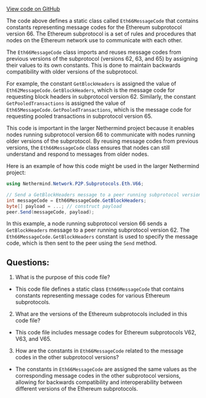 [View code on GitHub](https://github.com/NethermindEth/nethermind/src/Nethermind/Nethermind.Network/P2P/Subprotocols/Eth/V66/Eth66MessageCode.cs)

The code above defines a static class called `Eth66MessageCode` that contains constants representing message codes for the Ethereum subprotocol version 66. The Ethereum subprotocol is a set of rules and procedures that nodes on the Ethereum network use to communicate with each other. 

The `Eth66MessageCode` class imports and reuses message codes from previous versions of the subprotocol (versions 62, 63, and 65) by assigning their values to its own constants. This is done to maintain backwards compatibility with older versions of the subprotocol. 

For example, the constant `GetBlockHeaders` is assigned the value of `Eth62MessageCode.GetBlockHeaders`, which is the message code for requesting block headers in subprotocol version 62. Similarly, the constant `GetPooledTransactions` is assigned the value of `Eth65MessageCode.GetPooledTransactions`, which is the message code for requesting pooled transactions in subprotocol version 65. 

This code is important in the larger Nethermind project because it enables nodes running subprotocol version 66 to communicate with nodes running older versions of the subprotocol. By reusing message codes from previous versions, the `Eth66MessageCode` class ensures that nodes can still understand and respond to messages from older nodes. 

Here is an example of how this code might be used in the larger Nethermind project:

```csharp
using Nethermind.Network.P2P.Subprotocols.Eth.V66;

// Send a GetBlockHeaders message to a peer running subprotocol version 62
int messageCode = Eth66MessageCode.GetBlockHeaders;
byte[] payload = ...; // construct payload
peer.Send(messageCode, payload);
```

In this example, a node running subprotocol version 66 sends a `GetBlockHeaders` message to a peer running subprotocol version 62. The `Eth66MessageCode.GetBlockHeaders` constant is used to specify the message code, which is then sent to the peer using the `Send` method.
## Questions: 
 1. What is the purpose of this code file?
- This code file defines a static class `Eth66MessageCode` that contains constants representing message codes for various Ethereum subprotocols.

2. What are the versions of the Ethereum subprotocols included in this code file?
- This code file includes message codes for Ethereum subprotocols V62, V63, and V65.

3. How are the constants in `Eth66MessageCode` related to the message codes in the other subprotocol versions?
- The constants in `Eth66MessageCode` are assigned the same values as the corresponding message codes in the other subprotocol versions, allowing for backwards compatibility and interoperability between different versions of the Ethereum subprotocols.